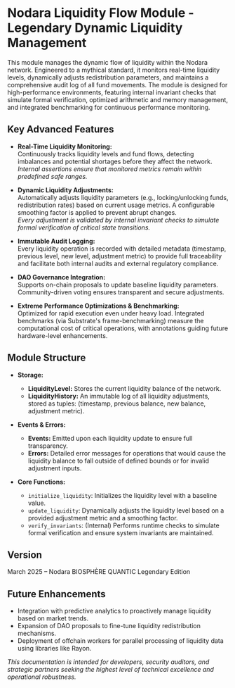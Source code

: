 # Nodara Liquidity Flow Module - Legendary Dynamic Liquidity Management

This module manages the dynamic flow of liquidity within the Nodara network. Engineered to a mythical standard, it monitors real-time liquidity levels, dynamically adjusts redistribution parameters, and maintains a comprehensive audit log of all fund movements. The module is designed for high-performance environments, featuring internal invariant checks that simulate formal verification, optimized arithmetic and memory management, and integrated benchmarking for continuous performance monitoring.

## Key Advanced Features

- **Real-Time Liquidity Monitoring:**  
  Continuously tracks liquidity levels and fund flows, detecting imbalances and potential shortages before they affect the network.  
  *Internal assertions ensure that monitored metrics remain within predefined safe ranges.*

- **Dynamic Liquidity Adjustments:**  
  Automatically adjusts liquidity parameters (e.g., locking/unlocking funds, redistribution rates) based on current usage metrics. A configurable smoothing factor is applied to prevent abrupt changes.  
  *Every adjustment is validated by internal invariant checks to simulate formal verification of critical state transitions.*

- **Immutable Audit Logging:**  
  Every liquidity operation is recorded with detailed metadata (timestamp, previous level, new level, adjustment metric) to provide full traceability and facilitate both internal audits and external regulatory compliance.

- **DAO Governance Integration:**  
  Supports on-chain proposals to update baseline liquidity parameters. Community-driven voting ensures transparent and secure adjustments.

- **Extreme Performance Optimizations & Benchmarking:**  
  Optimized for rapid execution even under heavy load. Integrated benchmarks (via Substrate's frame-benchmarking) measure the computational cost of critical operations, with annotations guiding future hardware-level enhancements.

## Module Structure

- **Storage:**
  - **LiquidityLevel:** Stores the current liquidity balance of the network.
  - **LiquidityHistory:** An immutable log of all liquidity adjustments, stored as tuples: (timestamp, previous balance, new balance, adjustment metric).

- **Events & Errors:**
  - **Events:** Emitted upon each liquidity update to ensure full transparency.
  - **Errors:** Detailed error messages for operations that would cause the liquidity balance to fall outside of defined bounds or for invalid adjustment inputs.

- **Core Functions:**
  - `initialize_liquidity`: Initializes the liquidity level with a baseline value.
  - `update_liquidity`: Dynamically adjusts the liquidity level based on a provided adjustment metric and a smoothing factor.
  - `verify_invariants`: (Internal) Performs runtime checks to simulate formal verification and ensure system invariants are maintained.

## Version
March 2025 – Nodara BIOSPHÈRE QUANTIC Legendary Edition

## Future Enhancements
- Integration with predictive analytics to proactively manage liquidity based on market trends.
- Expansion of DAO proposals to fine-tune liquidity redistribution mechanisms.
- Deployment of offchain workers for parallel processing of liquidity data using libraries like Rayon.

*This documentation is intended for developers, security auditors, and strategic partners seeking the highest level of technical excellence and operational robustness.*

